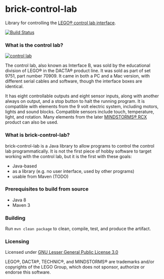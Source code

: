 # brick-control-lab

Library for controlling the [LEGO® control lab interface][1].

[![Build Status][3]][2]

### What is the control lab?

[![control lab][5]][4]

The control lab, also known as Interface B, was sold by the educational division of LEGO® in the DACTA® product line.
It was sold as part of set 9751, part number 70909. It came in both a PC and a Mac version, with different serial cables
and software, though the interface boxes are identical.

It has eight controllable outputs and eight sensor inputs, along with another always on output, and a stop button to
halt the running program.
It is compatible with elements from the 9 volt electric system, including motors, lights and sound blocks.
Compatible sensors include touch, temperature, light, and rotation. Many elements from the later [MINDSTORMS® RCX][6]
product can also be used.

### What is brick-control-lab?

brick-control-lab is a Java library to allow programs to control the control lab programmatically. It is not the first
piece of hobby software to target working with the control lab, but it is the first with these goals:
* Java-based
* as a library (e.g. no user interface, used by other programs)
* usable from Maven (TODO)

### Prerequisites to build from source
* Java 8
* Maven 3

### Building
Run ```mvn clean package``` to clean, compile, test, and produce the artifact.

### Licensing
Licensed under [GNU Lesser General Public License 3.0](http://www.gnu.org/licenses/lgpl-3.0.en.html)

[1]: http://www.peeron.com/inv/sets/9751-1
[2]: https://travis-ci.org/chabala/brick-control-lab
[3]: https://travis-ci.org/chabala/brick-control-lab.svg?branch=master
[4]: http://www.bricklink.com/catalogItemPic.asp?S=9751-1
[5]: http://www.bricklink.com/SL/9751-1.jpg
[6]: https://en.wikipedia.org/wiki/Lego_Mindstorms#RCX

LEGO®, DACTA®, TECHNIC®, and MINDSTORMS® are trademarks and/or copyrights of the LEGO Group,
which does not sponsor, authorize or endorse this software.
